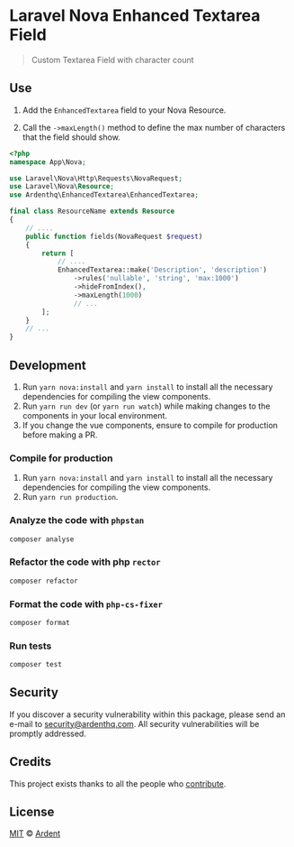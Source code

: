 # Laravel Nova Enhanced Textarea Field

> Custom Textarea Field with character count

## Use

1. Add the `EnhancedTextarea` field to your Nova Resource.

2. Call the `->maxLength()` method to define the max number of characters that the field should show.

```php
<?php
namespace App\Nova;

use Laravel\Nova\Http\Requests\NovaRequest;
use Laravel\Nova\Resource;
use Ardenthq\EnhancedTextarea\EnhancedTextarea;

final class ResourceName extends Resource
{
    // ....
    public function fields(NovaRequest $request)
    {
        return [
            // ....
            EnhancedTextarea::make('Description', 'description')
                ->rules('nullable', 'string', 'max:1000')
                ->hideFromIndex(),
                ->maxLength(1000)
                // ...
        ];
    }
    // ...
}
```

## Development

1. Run `yarn nova:install` and `yarn install` to install all the necessary dependencies for compiling the view components.
2. Run `yarn run dev` (or `yarn run watch`) while making changes to the components in your local environment.
3. If you change the vue components, ensure to compile for production before making a PR.

### Compile for production

1. Run `yarn nova:install` and `yarn install` to install all the necessary dependencies for compiling the view components.
2. Run `yarn run production`.

### Analyze the code with `phpstan`

```bash
composer analyse
```

### Refactor the code with php `rector`

```bash
composer refactor
```

### Format the code with `php-cs-fixer`

```bash
composer format
```

### Run tests

```bash
composer test
```

## Security

If you discover a security vulnerability within this package, please send an e-mail to security@ardenthq.com. All security vulnerabilities will be promptly addressed.

## Credits

This project exists thanks to all the people who [contribute](../../contributors).

## License

[MIT](LICENSE) © [Ardent](https://ardenthq.com)
